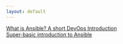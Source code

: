 ```yaml
---
layout: default
---
```

[What is Ansible? A short DevOps Introduction](https://youtu.be/xMHVvHZ-Zn4)  
[Super-basic introduction to Ansible](https://youtu.be/xew7CMkL7jY)
